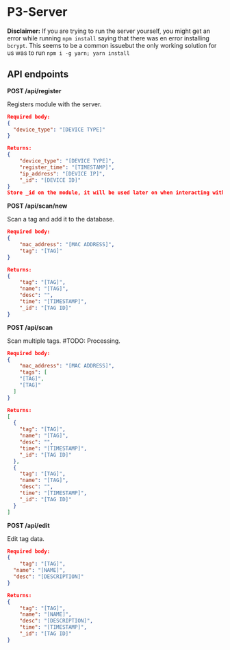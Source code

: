 # P3-Server

**Disclaimer:** If you are trying to run the server yourself, you might get an error while running ```npm install``` saying that there was en error installing ```bcrypt```.  This seems to be a common issuebut the only working solution for us was to run ```npm i -g yarn; yarn install```

## API endpoints

**POST /api/register**

Registers module with the server.

```JSON
Required body:
{
  "device_type": "[DEVICE TYPE]"
}

Returns:
{
    "device_type": "[DEVICE TYPE]",
    "register_time": "[TIMESTAMP]",
    "ip_address": "[DEVICE IP]",
    "_id": "[DEVICE ID]"
}
Store _id on the module, it will be used later on when interacting with the API.
```

**POST /api/scan/new**

Scan a tag and add it to the database.

```JSON
Required body:
{
	"mac_address": "[MAC ADDRESS]",
	"tag": "[TAG]"
}

Returns:
{
    "tag": "[TAG]",
    "name": "[TAG]",
    "desc": "",
    "time": "[TIMESTAMP]",
    "_id": "[TAG ID]"
}
```

**POST /api/scan**

Scan multiple tags. #TODO: Processing.

```JSON
Required body:
{
	"mac_address": "[MAC ADDRESS]",
	"tags": [
    "[TAG]",
    "[TAG]"
  ]
}

Returns:
[
  {
    "tag": "[TAG]",
    "name": "[TAG]",
    "desc": "",
    "time": "[TIMESTAMP]",
    "_id": "[TAG ID]"
  },
  {
    "tag": "[TAG]",
    "name": "[TAG]",
    "desc": "",
    "time": "[TIMESTAMP]",
    "_id": "[TAG ID]"
  }
]
```

**POST /api/edit**

Edit tag data.

```JSON
Required body:
{
	"tag": "[TAG]",
  "name": "[NAME]",
  "desc": "[DESCRIPTION]"
}

Returns:
{
    "tag": "[TAG]",
    "name": "[NAME]",
    "desc": "[DESCRIPTION]",
    "time": "[TIMESTAMP]",
    "_id": "[TAG ID]"
}
```
